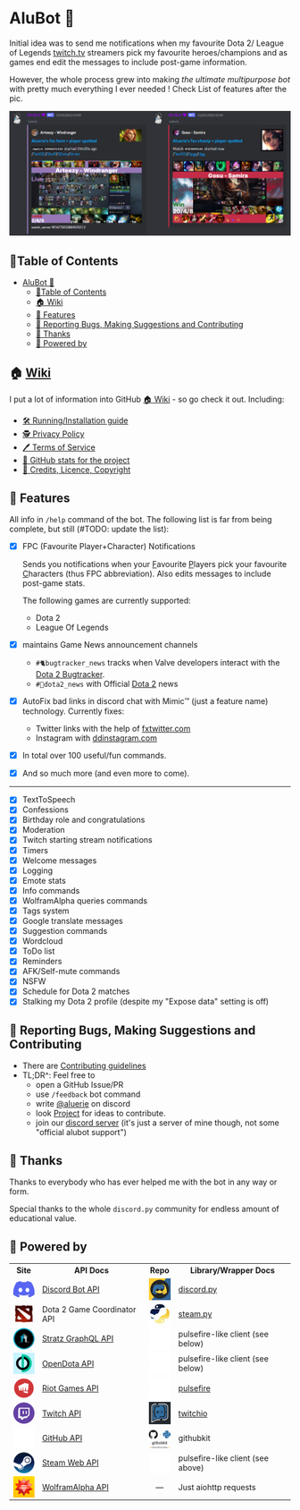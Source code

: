 # AluBot 💜

Initial idea was to send me notifications when my favourite  Dota 2/ League of Legends
[twitch.tv](https://www.twitch.tv/) streamers pick my favourite heroes/champions and as games end edit the messages to include post-game information.

However, the whole process grew into making *the ultimate multipurpose bot*
with pretty much everything I ever needed ! Check List of features after the pic.

![AluBot preview](./assets/readme/dota-lol_notifs.png)

## 🏓Table of Contents

- [AluBot 💜](#alubot-)
  - [🏓Table of Contents](#table-of-contents)
  - [🏠 Wiki](#-wiki)
  - [📖 Features](#-features)
  - [🤝 Reporting Bugs, Making Suggestions and Contributing](#-reporting-bugs-making-suggestions-and-contributing)
  - [🤗 Thanks](#-thanks)
  - [🚀 Powered by](#-powered-by)

## 🏠 [Wiki](<https://github.com/Aluerie/AluBot/wiki>)

I put a lot of information into GitHub [🏠 Wiki](https://github.com/Aluerie/AluBot/wiki) - so go check it out. Including:

- [🛠️ Running/Installation guide](https://github.com/Aluerie/AluBot/wiki/%F0%9F%9B%A0%EF%B8%8FRunning-Installation-guide)
- [🕵️ Privacy Policy](https://github.com/Aluerie/AluBot/wiki/%F0%9F%95%B5%EF%B8%8F--Privacy-Policy)
- [🖊️ Terms of Service](https://github.com/Aluerie/AluBot/wiki/%F0%9F%96%8A%EF%B8%8F-Terms-of-Service)
- [🔬 GitHub stats for the project](https://github.com/Aluerie/AluBot/wiki/%F0%9F%94%AC-GitHub-stats-for-the-project)
- [🚓 Credits, Licence, Copyright](https://github.com/Aluerie/AluBot/wiki/%F0%9F%9A%93-Credits,-Licence,-Copyright)

## 📖 Features

All info in `/help` command of the bot. The following list is far from being complete, but still (#TODO: update the list):

- [X] FPC (Favourite Player+Character) Notifications

    Sends you notifications when your <ins>F</ins>avourite <ins>P</ins>layers pick your favourite <ins>C</ins>haracters
    (thus FPC abbreviation). Also edits messages to include post-game stats.

    The following games are currently supported:
  - Dota 2
  - League Of Legends
- [X] maintains Game News  announcement channels
  - `#🐈bugtracker_news` tracks when Valve developers interact with the [Dota 2 Bugtracker](https://github.com/ValveSoftware/Dota2-Gameplay).
  - `#🍋dota2_news` with Official [Dota 2](https://www.dota2.com/home) news
- [X] AutoFix bad links in discord chat with Mimic™️ (just a feature name) technology. Currently fixes:
  - Twitter links with the help of [fxtwitter.com](https://github.com/FixTweet/FixTweet)
  - Instagram with [ddinstagram.com](https://ddinstagram.com/)
- [X] In total over 100 useful/fun commands.
- [X] And so much more (and even more to come).
  
---

- [X] TextToSpeech
- [X] Confessions
- [X] Birthday role and congratulations
- [X] Moderation
- [X] Twitch starting stream notifications
- [X] Timers
- [X] Welcome messages
- [X] Logging
- [X] Emote stats
- [X] Info commands
- [X] WolframAlpha queries commands
- [X] Tags system
- [X] Google translate messages
- [X] Suggestion commands
- [X] Wordcloud
- [X] ToDo list
- [X] Reminders
- [X] AFK/Self-mute commands
- [X] NSFW
- [X] Schedule for Dota 2 matches
- [X] Stalking my Dota 2 profile (despite my "Expose data" setting is off)

## 🤝 Reporting Bugs, Making Suggestions and Contributing

- There are [Contributing guidelines](/.github/CONTRIBUTING.md)
- TL;DR^: Feel free to
  - open a GitHub Issue/PR
  - use `/feedback` bot command
  - write [@aluerie](https://discordapp.com/users/312204139751014400) on discord
  - look [Project](https://github.com/users/Aluerie/projects/8/views/1) for ideas to contribute.
  - join our [discord server](https://discord.gg/K8FuDeP) (it's just a server of mine though, not some "official alubot support")

## 🤗 Thanks

Thanks to everybody who has ever helped me with the bot in any way or form.

Special thanks to the whole `discord.py` community for endless amount of educational value.

## 🚀 Powered by

<table>
    <tr>
        <th style="text-align: center;">Site</th>
        <th style="text-align: center;">API Docs</th>
        <th style="text-align: center;">Repo</th>
        <th style="text-align: center;">Library/Wrapper Docs</th>
    </tr>
    <tr>
        <td>
            <a href="https://discord.com/">
                <img valign="bottom" src="./assets/readme/discord.png" alt="Discord" width="40" />
            </a>
        </td>
        <td>
            <a href="https://discord.com/developers/docs/intro">Discord Bot API</a>
        </td>
        <td>
            <a href="https://github.com/Rapptz/discord.py">
                <img valign="bottom" src="./assets/readme/DiscordPy.png" alt="Discord.py" width="40" />
            </a>
        </td>
        <td>
            <a href="https://discordpy.readthedocs.io/en/latest/">discord.py</a>
        </td>
    </tr>
    <tr>
        <td>
            <a href="https://www.dota2.com/">
                <img valign="bottom" src="./assets/readme/dota_logo_psd.png" alt="Dota 2" width="40" />
            </a>
        </td>
        <td>Dota 2 Game Coordinator  API</td>
        <td>
            <a href="https://github.com/Gobot1234/steam.py">
                <img valign="bottom" src="./assets/readme/steamio.png" alt="Dota 2" width="40" />
            </a>
        </td>
        <td><a href="https://steam-py.github.io/docs/latest/">steam.py</a></td>
    </tr>
    <tr>
        <td>
            <a href="https://stratz.com/">
                <img valign="bottom" src="./assets/readme/Stratz.png" alt="Stratz" width="40" />
            </a>
        </td>
        <td><a href="https://api.stratz.com/graphiql/">Stratz GraphQL API</a></td>
        <td>
            <a href="https://github.com/iann838/pulsefire">
                <img valign="bottom" src="./assets/readme/pulsefire.png" alt="Pulsefire" width="40" />
            </a>
        </td>
        <td>pulsefire-like client (see below)</a></td>
    </tr>
    <tr>
        <td>
            <a href="https://opendota.com/">
                <img valign="bottom" src="./assets/readme/Opendota.png" alt="OpenDota" width="40" />
            </a>
        </td>
        <td><a href="https://docs.opendota.com/">OpenDota API</a></td>
        <td>
            <a href="https://github.com/iann838/pulsefire">
                <img valign="bottom" src="./assets/readme/pulsefire.png" alt="Pulsefire" width="40" />
            </a>
        </td>
        <td>pulsefire-like client (see below)</a></td>
    </tr>
    <tr>
        <td>
            <a href="https://developer.riotgames.com/">
                <img valign="bottom" src="./assets/readme/riot-logo.png" alt="Riot Games" width="40" />
            </a>
        </td>
        <td><a href="https://developer.riotgames.com/apis">Riot Games API</a></td>
        <td>
            <a href="https://github.com/iann838/pulsefire">
                <img valign="bottom" src="./assets/readme/pulsefire.png" alt="Pulsefire" width="40" />
            </a>
        </td>
        <td><a href="https://pulsefire.iann838.com/">pulsefire</a></td>
    </tr>
    <tr>
        <td>
            <a href="https://twitch.tv/">
                <img valign="bottom" src="./assets/readme/twitch.png" alt="Twitch" width="40" />
            </a>
        </td>
        <td>
            <a href="https://dev.twitch.tv/">Twitch API</a>
        </td>
        <td>
            <a href="https://github.com/PythonistaGuild/TwitchIO">
                <img valign="bottom" src="./assets/readme/twitchio.png" alt="Twitchio" width="40" />
            </a>
        </td>
        <td>
            <a href="https://twitchio.dev/en/stable/">twitchio</a>
        </td>
    </tr>
        <tr>
        <td>
            <a href="https://twitch.tv/">
                <img valign="bottom" src="./assets/readme/github-mark-white.png" alt="Github" width="40" />
            </a>
        </td>
        <td>
            <a href="https://github.com/">GitHub API</a>
        </td>
        <td>
            <a href="https://github.com/yanyongyu/githubkit">
                <img valign="bottom" src="./assets/readme/githubkit.png" alt="Twitch" width="40" />
            </a>
        </td>
        <td>
            githubkit
        </td>
    </tr>
    </tr>
        <tr>
        <td>
            <a href="https://steamcommunity.com/">
                <img valign="bottom" src="./assets/readme/steam.png" alt="Github" width="40" />
            </a>
        </td>
        <td>
            <a href="https://steamapi.xpaw.me/#IDOTA2MatchStats_570">Steam Web API</a>
        </td>
        <td>
            <a href="https://github.com/iann838/pulsefire">
                <img valign="bottom" src="./assets/readme/pulsefire.png" alt="Pulsefire" width="40" />
            </a>
        </td>
        <td>
            pulsefire-like client (see above)
        </td>
    </tr>
    </tr>
        <tr>
        <td>
            <a href="https://www.wolframalpha.com/">
                <img valign="bottom" src="./assets/readme/wolfram.png" alt="WolframAlpha" width="40" />
            </a>
        </td>
        <td>
            <a href="https://products.wolframalpha.com/api">WolframAlpha API</a>
        </td>
        <td style="text-align: center;">—</td>
        <td>Just aiohttp requests</td>
    </tr>
</table>
